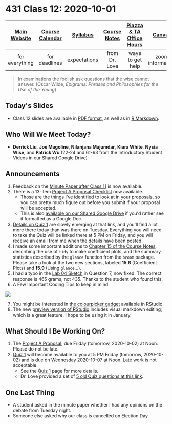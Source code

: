 # 431 Class 12: 2020-10-01

[Main Website](https://thomaselove.github.io/431/) | [Course Calendar](https://thomaselove.github.io/431/calendar.html) | [Syllabus](https://thomaselove.github.io/431-2020-syllabus/) | [Course Notes](https://thomaselove.github.io/431-notes/) | [Piazza & TA Office Hours](https://thomaselove.github.io/431/contact.html) | [Canvas](https://canvas.case.edu) | [Data and Code](https://thomaselove.github.io/431/data_index.html)
:-----------: | :--------------: | :----------: | :---------: | :-------------: | :-----------: | :------------:
for everything | for deadlines | expectations | from Dr. Love | ways to get help | zoom information | for downloads

> In examinations the foolish ask questions that the wise cannot answer. (Oscar Wilde, *Epigrams: Phrases and Philosophies for the Use of the Young*)

## Today's Slides

- Class 12 slides are available in [PDF format](https://github.com/THOMASELOVE/431-2020/blob/master/classes/class12/431_class-12-slides_2020.pdf), as well as in [R Markdown](https://github.com/THOMASELOVE/431-2020/blob/master/classes/class12/431_class-12-slides_2020.Rmd).

## Who Will We Meet Today?

- **Derrick Liu**, **Joe Magoline**, **Nilanjana Majumdar**, **Kiara White**, **Nysia Wise**, and **Patrick Wu**  (22-24 and 61-63 from the Introductory Student Videos in our Shared Google Drive)

## Announcements

1. Feedback on the [Minute Paper after Class 11](http://bit.ly/431-2020-min11-feedback) is now available.
2. There is a 13-item [Project A Proposal Checklist](https://thomaselove.github.io/431-2020-projectA/checklist.html) now available. 
    - Those are the things I've identified to look at in your proposals, so you can pretty much figure out before you submit if your proposal will be accepted.
    - This is also [available on our Shared Google Drive](http://bit.ly/431-2020-proposalA-checklist) if you'd rather see it formatted as a Google Doc.
3. [Details on Quiz 1](https://github.com/THOMASELOVE/431-2020/blob/master/quizzes/quiz1/quiz1.md) are slowly emerging at that link, and you'll find a lot more there today than was there on Tuesday. Everything you will need to take the Quiz will be linked there at 5 PM on Friday, and you will receive an email from me when the details have been posted.
4. I made some important additions to [Chapter 15 of the Course Notes](https://thomaselove.github.io/431-notes/dehydration-recovery-in-kids-a-small-study.html), describing the use of `tidy` to make coefficient plots, and the summary statistics described by the `glance` function from the `broom` package. Please take a look at the two new sections, labeled **15.6** (Coefficient Plots) and **15.9** (Using `glance`...).
5. I had a typo in the [Lab 04 Sketch](https://github.com/THOMASELOVE/431-2020/tree/master/labs/lab04) in Question 7, now fixed. The correct response is 465 grams, not 435. Thanks to the student who found this.
6. A Few Important Coding Tips to keep in mind:

![](https://github.com/THOMASELOVE/431-2020/blob/master/classes/class12/images/goodandbadRmd.png)

7. You might be interested in [the colourpicker gadget](https://deanattali.com/blog/colourpicker-ggmarginal-gadgets/) available in RStudio.
8. The new [preview version of RStudio](https://blog.rstudio.com/2020/09/30/rstudio-v1-4-preview-visual-markdown-editing/) includes visual markdown editing, which is a great feature. I hope to be using it in January.

## What Should I Be Working On?

1. The [Project A Proposal](https://thomaselove.github.io/431-2020-projectA/), due Friday (tomorrow, 2020-10-02) at Noon. Please do not be late.
2. [Quiz 1](https://github.com/THOMASELOVE/431-2020/blob/master/quizzes/quiz1/quiz1.md) will become available to you at 5 PM Friday (tomorrow, 2020-10-02) and is due on Wednesday 2020-10-07 at Noon. Late work is not acceptable.
    - See the [Quiz 1](https://github.com/THOMASELOVE/431-2020/blob/master/quizzes/quiz1/quiz1.md) page for more details.
    - Dr. Love provided a set of [5 old Quiz questions at this link](https://github.com/THOMASELOVE/431-2020/blob/master/quizzes/old_questions/README.md).

## One Last Thing

- A student asked in the minute paper whether I had any opinions on the debate from Tuesday night.
- Someone else asked why our class is cancelled on Election Day.

